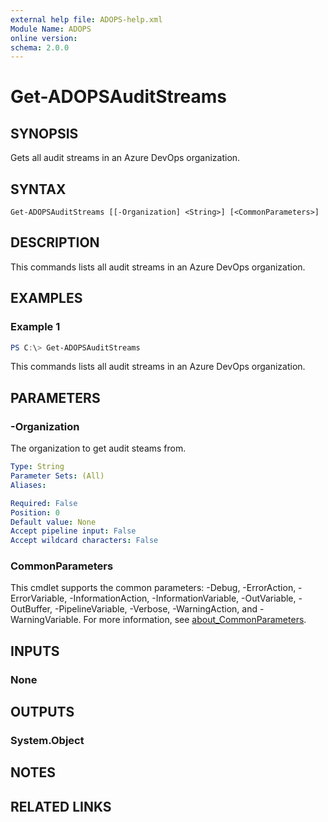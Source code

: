 ```yaml
---
external help file: ADOPS-help.xml
Module Name: ADOPS
online version:
schema: 2.0.0
---
```


# Get-ADOPSAuditStreams

## SYNOPSIS
Gets all audit streams in an Azure DevOps organization.

## SYNTAX

```
Get-ADOPSAuditStreams [[-Organization] <String>] [<CommonParameters>]
```

## DESCRIPTION
This commands lists all audit streams in an Azure DevOps organization.

## EXAMPLES

### Example 1
```powershell
PS C:\> Get-ADOPSAuditStreams
```

This commands lists all audit streams in an Azure DevOps organization.

## PARAMETERS

### -Organization
The organization to get audit steams from.

```yaml
Type: String
Parameter Sets: (All)
Aliases:

Required: False
Position: 0
Default value: None
Accept pipeline input: False
Accept wildcard characters: False
```

### CommonParameters
This cmdlet supports the common parameters: -Debug, -ErrorAction, -ErrorVariable, -InformationAction, -InformationVariable, -OutVariable, -OutBuffer, -PipelineVariable, -Verbose, -WarningAction, and -WarningVariable. For more information, see [about_CommonParameters](http://go.microsoft.com/fwlink/?LinkID=113216).

## INPUTS

### None

## OUTPUTS

### System.Object
## NOTES

## RELATED LINKS
